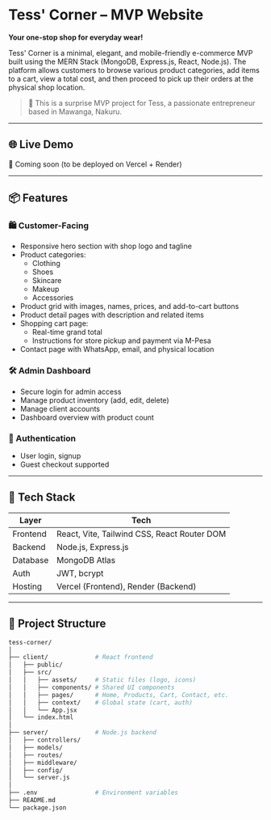 # Tess' Corner – MVP Website

**Your one-stop shop for everyday wear!**

Tess' Corner is a minimal, elegant, and mobile-friendly e-commerce MVP built using the MERN Stack (MongoDB, Express.js, React, Node.js). The platform allows customers to browse various product categories, add items to a cart, view a total cost, and then proceed to pick up their orders at the physical shop location.

> 🎁 This is a surprise MVP project for Tess, a passionate entrepreneur based in Mawanga, Nakuru.

---

## 🌐 Live Demo

🔗 Coming soon (to be deployed on Vercel + Render)

---

## 📦 Features

### 🛍️ Customer-Facing
- Responsive hero section with shop logo and tagline
- Product categories:
  - Clothing
  - Shoes
  - Skincare
  - Makeup
  - Accessories
- Product grid with images, names, prices, and add-to-cart buttons
- Product detail pages with description and related items
- Shopping cart page:
  - Real-time grand total
  - Instructions for store pickup and payment via M-Pesa
- Contact page with WhatsApp, email, and physical location

### 🛠️ Admin Dashboard
- Secure login for admin access
- Manage product inventory (add, edit, delete)
- Manage client accounts
- Dashboard overview with product count

### 🔐 Authentication
- User login, signup
- Guest checkout supported

---

## 🧱 Tech Stack

| Layer       | Tech                                         |
|-------------|----------------------------------------------|
| Frontend    | React, Vite, Tailwind CSS, React Router DOM |
| Backend     | Node.js, Express.js                         |
| Database    | MongoDB Atlas                               |
| Auth        | JWT, bcrypt                                 |
| Hosting     | Vercel (Frontend), Render (Backend)         |

---

## 📁 Project Structure

```bash
tess-corner/
│
├── client/             # React frontend
│   ├── public/
│   ├── src/
│   │   ├── assets/     # Static files (logo, icons)
│   │   ├── components/ # Shared UI components
│   │   ├── pages/      # Home, Products, Cart, Contact, etc.
│   │   ├── context/    # Global state (cart, auth)
│   │   └── App.jsx
│   └── index.html
│
├── server/             # Node.js backend
│   ├── controllers/
│   ├── models/
│   ├── routes/
│   ├── middleware/
│   ├── config/
│   └── server.js
│
├── .env                # Environment variables
├── README.md
└── package.json
